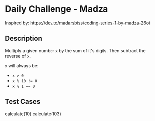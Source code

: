 # Daily Challenge - Madza
Inspired by: https://dev.to/madarsbiss/coding-series-1-by-madza-26oi

## Description
Multiply a given number `x` by the sum of it's digits. Then subtract the reverse of `x`.

`x` will always be:
* `x > 0`
* `x % 10 != 0`
* `x % 1 == 0`

## Test Cases
calculate(10)
calculate(103)